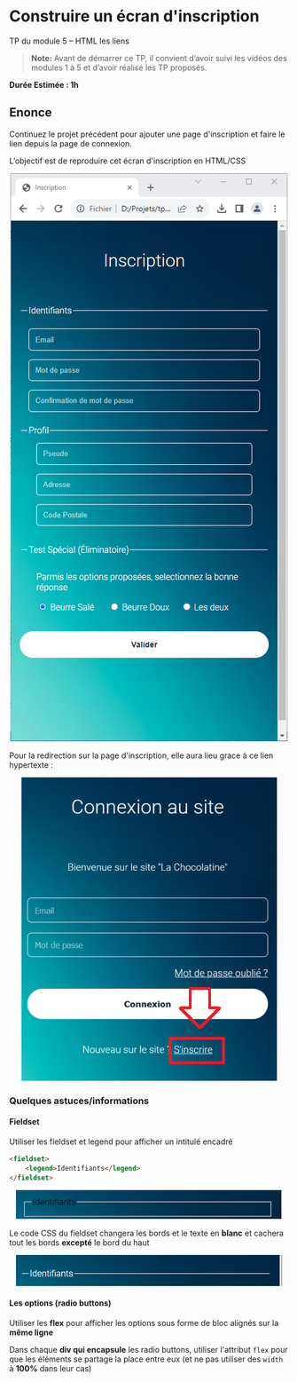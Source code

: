 # Construire un écran d'inscription

TP du module 5 – HTML les liens

> **Note:** Avant de démarrer ce TP, il convient d’avoir suivi les vidéos des modules 1 à 5 et d’avoir réalisé les TP proposés.

**Durée Estimée : 1h**

## Enonce

Continuez le projet précédent pour ajouter une page d'inscription et faire le lien depuis la page de connexion.

L’objectif est de reproduire cet écran d'inscription en HTML/CSS

<p align="center">
  <img src="screenshot_01.png" alt="Screenshot">
</p>


Pour la redirection sur la page d'inscription, elle aura lieu grace à ce lien hypertexte :

<p align="center">
  <img src="screenshot_02.png" alt="Screenshot">
</p>

### Quelques astuces/informations 


#### Fieldset
Utiliser les fieldset et legend pour afficher un intitulé encadré


```html
<fieldset>
    <legend>Identifiants</legend>
</fieldset>
```

<p align="center">
  <img src="screenshot_03.png" alt="Screenshot">
</p>


Le code CSS du fieldset changera les bords et le texte en **blanc** et cachera tout les bords **excepté** le bord du haut

<p align="center">
  <img src="screenshot_04.png" alt="Screenshot">
</p>


#### Les options (radio buttons)

Utiliser les **flex** pour afficher les options sous forme de bloc alignés sur la **même ligne**

Dans chaque **div qui encapsule** les radio buttons, utiliser l'attribut `flex` pour que les éléments se partage la place entre eux (et ne pas utiliser des `width` à **100%** dans leur cas)
